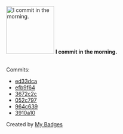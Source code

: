 <img src="https://my-badges.github.io/my-badges/morning-commits.png" alt="I commit in the morning." title="I commit in the morning." width="128">
<strong>I commit in the morning.</strong>
<br><br>

Commits:

- <a href="https://github.com/ksysoev/deriv-api-bff/commit/ed33dca55539b596cde188b6da9b4ca6cbd27019">ed33dca</a>
- <a href="https://github.com/ksysoev/help-my-pet/commit/efb9f6482b0b6f239c46c440ca96fa4fa14c1a4d">efb9f64</a>
- <a href="https://github.com/ksysoev/deriv-api-bff/commit/3672c2cec6c6002e8ca79a0f8c119105933ddefe">3672c2c</a>
- <a href="https://github.com/ksysoev/deriv-bot/commit/052c797548e120ae2284e09ed0f8eb22b427c4aa">052c797</a>
- <a href="https://github.com/ksysoev/make-it-public-tgbot/commit/964c639cb51b69848a157ed2d8188610c94377df">964c639</a>
- <a href="https://github.com/ksysoev/make-it-public/commit/3910a101dac2d20d7c1342587be35e8ae6f10a73">3910a10</a>


Created by <a href="https://github.com/my-badges/my-badges">My Badges</a>